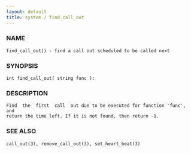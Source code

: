 ```yaml
---
layout: default
title: system / find_call_out
---
```






### NAME
    find_call_out() - find a call out scheduled to be called next


### SYNOPSIS
    int find_call_out( string func ):


### DESCRIPTION
    Find  the  first  call  out due to be executed for function 'func', and
    return the time left. If it is not found, then return -1.


### SEE ALSO
    call_out(3), remove_call_out(3), set_heart_beat(3)




